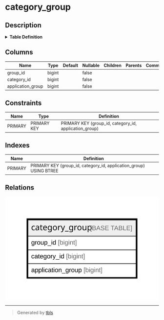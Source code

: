 # category_group

## Description

<details>
<summary><strong>Table Definition</strong></summary>

```sql
CREATE TABLE `category_group` (
  `group_id` bigint NOT NULL,
  `category_id` bigint NOT NULL,
  `application_group` bigint NOT NULL,
  PRIMARY KEY (`group_id`,`category_id`,`application_group`)
) ENGINE=InnoDB DEFAULT CHARSET=utf8mb4 COLLATE=utf8mb4_0900_ai_ci
```

</details>

## Columns

| Name | Type | Default | Nullable | Children | Parents | Comment |
| ---- | ---- | ------- | -------- | -------- | ------- | ------- |
| group_id | bigint |  | false |  |  |  |
| category_id | bigint |  | false |  |  |  |
| application_group | bigint |  | false |  |  |  |

## Constraints

| Name | Type | Definition |
| ---- | ---- | ---------- |
| PRIMARY | PRIMARY KEY | PRIMARY KEY (group_id, category_id, application_group) |

## Indexes

| Name | Definition |
| ---- | ---------- |
| PRIMARY | PRIMARY KEY (group_id, category_id, application_group) USING BTREE |

## Relations

![er](category_group.svg)

---

> Generated by [tbls](https://github.com/k1LoW/tbls)
